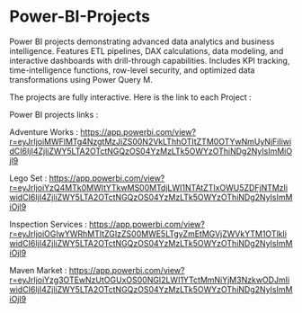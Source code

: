 # Power-BI-Projects
Power BI projects demonstrating advanced data analytics and business intelligence. Features ETL pipelines, DAX calculations, data modeling, and interactive dashboards with drill-through capabilities. Includes KPI tracking, time-intelligence functions, row-level security, and optimized data transformations using Power Query M.

The projects are fully interactive.
Here is the link to each Project :

Power BI projects links :

Adventure Works :
https://app.powerbi.com/view?r=eyJrIjoiMWFlMTg4NzgtMzJiZS00N2VkLThhOTItZTM0OTYwNmUyNjFiIiwidCI6IjI4ZjliZWY5LTA2OTctNGQzOS04YzMzLTk5OWYzOThiNDg2NyIsImMiOjl9

Lego Set :
https://app.powerbi.com/view?r=eyJrIjoiYzQ4MTk0MWItYTkwMS00MTdjLWI1NTAtZTIxOWU5ZDFjNTMzIiwidCI6IjI4ZjliZWY5LTA2OTctNGQzOS04YzMzLTk5OWYzOThiNDg2NyIsImMiOjl9

Inspection Services :
https://app.powerbi.com/view?r=eyJrIjoiOGIwYWRhMTItZGIzZS00MWE5LTgyZmEtMGVjZWVkYTM1OTlkIiwidCI6IjI4ZjliZWY5LTA2OTctNGQzOS04YzMzLTk5OWYzOThiNDg2NyIsImMiOjl9

Maven Market :
https://app.powerbi.com/view?r=eyJrIjoiYzg3OTEwNzUtOGUxOS00NGI2LWI1YTctMmNiYjM3NzkwODJmIiwidCI6IjI4ZjliZWY5LTA2OTctNGQzOS04YzMzLTk5OWYzOThiNDg2NyIsImMiOjl9
